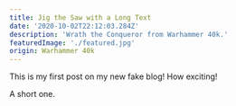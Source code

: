 ```yaml
---
title: Jig the Saw with a Long Text
date: '2020-10-02T22:12:03.284Z'
description: 'Wrath the Conqueror from Warhammer 40k.'
featuredImage: './featured.jpg'
origin: Warhammer 40k
---
```


This is my first post on my new fake blog! How exciting!

A short one.
